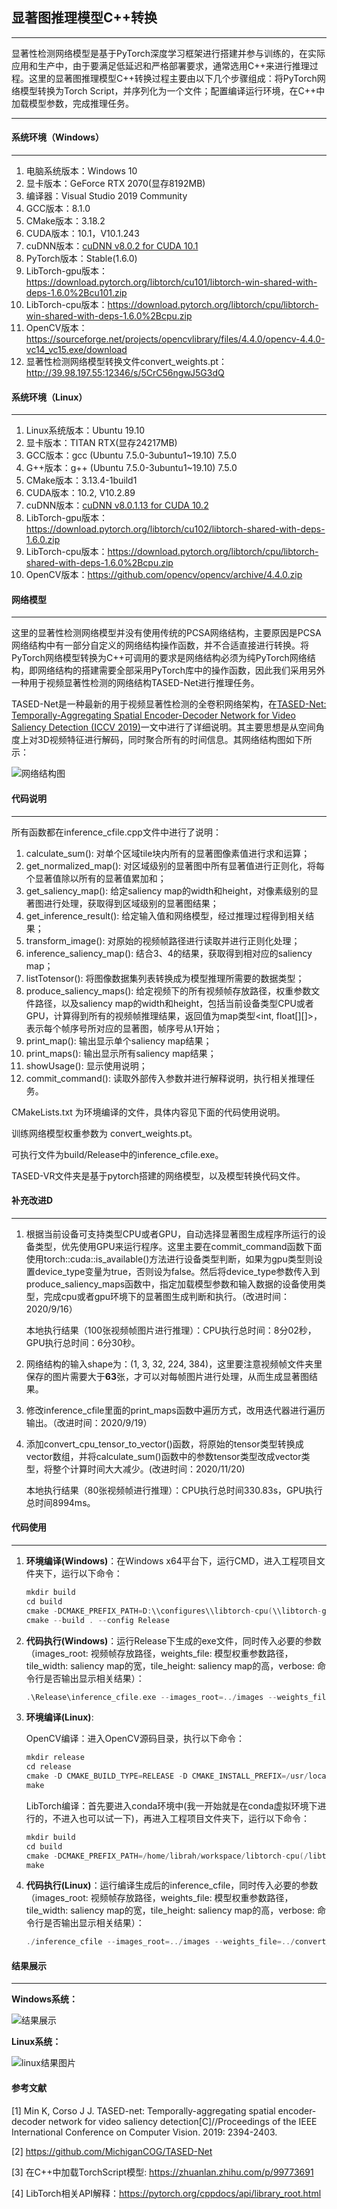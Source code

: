 ## 显著图推理模型C++转换

***

显著性检测网络模型是基于PyTorch深度学习框架进行搭建并参与训练的，在实际应用和生产中，由于要满足低延迟和严格部署要求，通常选用C++来进行推理过程。这里的显著图推理模型C++转换过程主要由以下几个步骤组成：将PyTorch网络模型转换为Torch Script，并序列化为一个文件；配置编译运行环境，在C++中加载模型参数，完成推理任务。

***

#### 系统环境（Windows）

***

1. 电脑系统版本：Windows 10
2. 显卡版本：GeForce RTX 2070(显存8192MB)
3. 编译器：Visual Studio 2019 Community
4. GCC版本：8.1.0
5. CMake版本：3.18.2
6. CUDA版本：10.1，V10.1.243
7. cuDNN版本：[cuDNN v8.0.2 for CUDA 10.1](https://developer.nvidia.com/rdp/cudnn-archive#a-collapse802-101)
8. PyTorch版本：Stable(1.6.0)
9. LibTorch-gpu版本：https://download.pytorch.org/libtorch/cu101/libtorch-win-shared-with-deps-1.6.0%2Bcu101.zip
10. LibTorch-cpu版本：https://download.pytorch.org/libtorch/cpu/libtorch-win-shared-with-deps-1.6.0%2Bcpu.zip
11. OpenCV版本：https://sourceforge.net/projects/opencvlibrary/files/4.4.0/opencv-4.4.0-vc14_vc15.exe/download
12. 显著性检测网络模型转换文件convert_weights.pt：http://39.98.197.55:12346/s/5CrC56ngwJ5G3dQ




#### 系统环境（Linux）

****

1. Linux系统版本：Ubuntu 19.10
2. 显卡版本：TITAN RTX(显存24217MB)
3. GCC版本：gcc (Ubuntu 7.5.0-3ubuntu1~19.10) 7.5.0
4. G++版本：g++ (Ubuntu 7.5.0-3ubuntu1~19.10) 7.5.0
5. CMake版本：3.13.4-1build1
6. CUDA版本：10.2, V10.2.89
7. cuDNN版本：[cuDNN v8.0.1.13 for CUDA 10.2](https://developer.nvidia.com/compute/machine-learning/cudnn/secure/8.0.1.13/10.2_20200626/cudnn-10.2-linux-x64-v8.0.1.13.tgz)
8. LibTorch-gpu版本：https://download.pytorch.org/libtorch/cu102/libtorch-shared-with-deps-1.6.0.zip
9. LibTorch-cpu版本：https://download.pytorch.org/libtorch/cpu/libtorch-shared-with-deps-1.6.0%2Bcpu.zip
10. OpenCV版本：https://github.com/opencv/opencv/archive/4.4.0.zip



#### 网络模型

****

这里的显著性检测网络模型并没有使用传统的PCSA网络结构，主要原因是PCSA网络结构中有一部分自定义的网络结构操作函数，并不合适直接进行转换。将PyTorch网络模型转换为C++可调用的要求是网络结构必须为纯PyTorch网络结构，即网络结构的搭建需要全部采用PyTorch库中的操作函数，因此我们采用另外一种用于视频显著性检测的网络结构TASED-Net进行推理任务。

TASED-Net是一种最新的用于视频显著性检测的全卷积网络架构，在[TASED-Net: Temporally-Aggregating Spatial Encoder-Decoder Network for Video Saliency Detection (ICCV 2019)](http://openaccess.thecvf.com/content_ICCV_2019/html/Min_TASED-Net_Temporally-Aggregating_Spatial_Encoder-Decoder_Network_for_Video_Saliency_Detection_ICCV_2019_paper.html)一文中进行了详细说明。其主要思想是从空间角度上对3D视频特征进行解码，同时聚合所有的时间信息。其网络结构图如下所示：

![网络结构图](https://user-images.githubusercontent.com/34414402/93157389-b3829780-f73c-11ea-9ca4-432e3bb4e20e.png)

#### 代码说明

****

 所有函数都在inference_cfile.cpp文件中进行了说明：

1. calculate_sum(): 对单个区域tile块内所有的显著图像素值进行求和运算；
2. get_normalized_map(): 对区域级别的显著图中所有显著值进行正则化，将每个显著值除以所有的显著值累加和；
3. get_saliency_map(): 给定saliency map的width和height，对像素级别的显著图进行处理，获取得到区域级别的显著图结果；
4. get_inference_result(): 给定输入值和网络模型，经过推理过程得到相关结果；
5. transform_image(): 对原始的视频帧路径进行读取并进行正则化处理；
6. inference_saliency_map(): 结合3、4的结果，获取得到相对应的saliency map；
7. listTotensor(): 将图像数据集列表转换成为模型推理所需要的数据类型；
8. produce_saliency_maps(): 给定视频下的所有视频帧存放路径，权重参数文件路径，以及saliency map的width和height，包括当前设备类型CPU或者GPU，计算得到所有的视频帧推理结果，返回值为map类型<int, float\[][]>，表示每个帧序号所对应的显著图，帧序号从1开始；
9. print_map(): 输出显示单个saliency map结果；
10. print_maps(): 输出显示所有saliency map结果；
11. showUsage(): 显示使用说明；
12. commit_command(): 读取外部传入参数并进行解释说明，执行相关推理任务。

CMakeLists.txt 为环境编译的文件，具体内容见下面的代码使用说明。

训练网络模型权重参数为 convert_weights.pt。

可执行文件为build/Release中的inference_cfile.exe。

TASED-VR文件夹是基于pytorch搭建的网络模型，以及模型转换代码文件。

#### 补充改进D

****

1. 根据当前设备可支持类型CPU或者GPU，自动选择显著图生成程序所运行的设备类型，优先使用GPU来运行程序。这里主要在commit_command函数下面使用torch::cuda::is_available()方法进行设备类型判断，如果为gpu类型则设置device_type变量为true，否则设为false。然后将device_type参数传入到produce_saliency_maps函数中，指定加载模型参数和输入数据的设备使用类型，完成cpu或者gpu环境下的显著图生成判断和执行。（改进时间：2020/9/16）

   本地执行结果（100张视频帧图片进行推理）：CPU执行总时间：8分02秒， GPU执行总时间：6分30秒。
   
2. 网络结构的输入shape为：(1, 3, 32, 224, 384)，这里要注意视频帧文件夹里保存的图片需要大于**63**张，才可以对每帧图片进行处理，从而生成显著图结果。

3. 修改inference_cfile里面的print_maps函数中遍历方式，改用迭代器进行遍历输出。（改进时间：2020/9/19）

4. 添加convert_cpu_tensor_to_vector()函数，将原始的tensor类型转换成vector数组，并将calculate_sum()函数中的参数tensor类型改成vector类型，将整个计算时间大大减少。(改进时间：2020/11/20)

   本地执行结果（80张视频帧进行推理）：CPU执行总时间330.83s，GPU执行总时间8994ms。



#### 代码使用

****

1. **环境编译(Windows)**：在Windows x64平台下，运行CMD，进入工程项目文件夹下，运行以下命令：

   ```c++
   mkdir build
   cd build
   cmake -DCMAKE_PREFIX_PATH=D:\\configures\\libtorch-cpu(\\libtorch-gpu);D:\\configures\\opencv\\build\\x64\\vc15\\lib -DCMAKE_BUILD_TYPE=Release .. -G "Visual Studio 16 2019"
   cmake --build . --config Release
   ```

2. **代码执行(Windows)**：运行Release下生成的exe文件，同时传入必要的参数（images_root: 视频帧存放路径，weights_file: 模型权重参数路径，tile_width: saliency map的宽，tile_height: saliency map的高，verbose: 命令行是否输出显示相关结果）：

   ```c++
   .\Release\inference_cfile.exe --images_root=../images --weights_file=../convert_weights.pt --tile_width=6 --tile_height=4 --verbose=true  
   ```

   
   
3. **环境编译(Linux)**: 

   OpenCV编译：进入OpenCV源码目录，执行以下命令：

   ```c++
   mkdir release
   cd release
   cmake -D CMAKE_BUILD_TYPE=RELEASE -D CMAKE_INSTALL_PREFIX=/usr/local ..
   make
   ```

   LibTorch编译：首先要进入conda环境中(我一开始就是在conda虚拟环境下进行的，不进入也可以试一下)，再进入工程项目文件夹下，运行以下命令：

   ```c++
   mkdir build
   cd build
   cmake -DCMAKE_PREFIX_PATH=/home/librah/workspace/libtorch-cpu(/libtorch-gpu) -DCMAKE_BUILD_TYPE=Release ..
   make
   ```

4. **代码执行(Linux)**：运行编译生成后的inference_cfile，同时传入必要的参数（images_root: 视频帧存放路径，weights_file: 模型权重参数路径，tile_width: saliency map的宽，tile_height: saliency map的高，verbose: 命令行是否输出显示相关结果）：

   ```c++
   ./inference_cfile --images_root=../images --weights_file=../convert_weights.pt --tile_width=6 --tile_height=4 --verbose=true  
   ```

   

#### 结果展示

****

**Windows系统：**

![结果展示](./result/windows-result.png)

**Linux系统：**

![linux结果图片](./result/linux-result.png)

#### 参考文献

[1] Min K, Corso J J. TASED-net: Temporally-aggregating spatial encoder-decoder network for video saliency detection[C]//Proceedings of the IEEE International Conference on Computer Vision. 2019: 2394-2403.

[2] https://github.com/MichiganCOG/TASED-Net

[3] 在C++中加载TorchScript模型: https://zhuanlan.zhihu.com/p/99773691

[4] LibTorch相关API解释：https://pytorch.org/cppdocs/api/library_root.html

